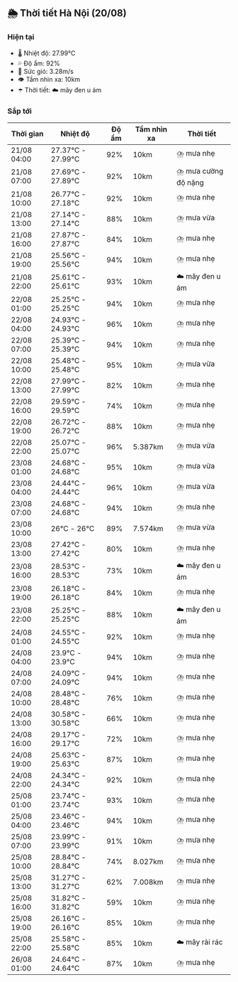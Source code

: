 ## 🌦️ Thời tiết Hà Nội (20/08)

### Hiện tại

- 🌡️ Nhiệt độ: 27.99℃
- 💦 Độ ẩm: 92%
- 💨 Sức gió: 3.28m/s
- 👁️ Tầm nhìn xa: 10km
- ☂️ Thời tiết: ☁️ mây đen u ám

### Sắp tới

| Thời gian | Nhiệt độ | Độ ẩm | Tầm nhìn xa | Thời tiết |
| --- | --- | --- | --- | --- |
| 21/08 04:00 | 27.37℃ - 27.99℃ | 92% | 10km | ⛈️ mưa nhẹ |
| 21/08 07:00 | 27.69℃ - 27.89℃ | 92% | 10km | ⛈️ mưa cường độ nặng |
| 21/08 10:00 | 26.77℃ - 27.18℃ | 92% | 10km | ⛈️ mưa nhẹ |
| 21/08 13:00 | 27.14℃ - 27.14℃ | 88% | 10km | ⛈️ mưa vừa |
| 21/08 16:00 | 27.87℃ - 27.87℃ | 84% | 10km | ⛈️ mưa nhẹ |
| 21/08 19:00 | 25.56℃ - 25.56℃ | 94% | 10km | ⛈️ mưa nhẹ |
| 21/08 22:00 | 25.61℃ - 25.61℃ | 93% | 10km | ☁️ mây đen u ám |
| 22/08 01:00 | 25.25℃ - 25.25℃ | 94% | 10km | ⛈️ mưa nhẹ |
| 22/08 04:00 | 24.93℃ - 24.93℃ | 96% | 10km | ⛈️ mưa nhẹ |
| 22/08 07:00 | 25.39℃ - 25.39℃ | 94% | 10km | ⛈️ mưa nhẹ |
| 22/08 10:00 | 25.48℃ - 25.48℃ | 95% | 10km | ⛈️ mưa vừa |
| 22/08 13:00 | 27.99℃ - 27.99℃ | 82% | 10km | ⛈️ mưa nhẹ |
| 22/08 16:00 | 29.59℃ - 29.59℃ | 74% | 10km | ⛈️ mưa nhẹ |
| 22/08 19:00 | 26.72℃ - 26.72℃ | 88% | 10km | ⛈️ mưa nhẹ |
| 22/08 22:00 | 25.07℃ - 25.07℃ | 96% | 5.387km | ⛈️ mưa vừa |
| 23/08 01:00 | 24.68℃ - 24.68℃ | 95% | 10km | ⛈️ mưa vừa |
| 23/08 04:00 | 24.44℃ - 24.44℃ | 96% | 10km | ⛈️ mưa vừa |
| 23/08 07:00 | 24.68℃ - 24.68℃ | 94% | 10km | ⛈️ mưa nhẹ |
| 23/08 10:00 | 26℃ - 26℃ | 89% | 7.574km | ⛈️ mưa vừa |
| 23/08 13:00 | 27.42℃ - 27.42℃ | 80% | 10km | ⛈️ mưa nhẹ |
| 23/08 16:00 | 28.53℃ - 28.53℃ | 73% | 10km | ☁️ mây đen u ám |
| 23/08 19:00 | 26.18℃ - 26.18℃ | 84% | 10km | ⛈️ mưa nhẹ |
| 23/08 22:00 | 25.25℃ - 25.25℃ | 88% | 10km | ☁️ mây đen u ám |
| 24/08 01:00 | 24.55℃ - 24.55℃ | 92% | 10km | ⛈️ mưa nhẹ |
| 24/08 04:00 | 23.9℃ - 23.9℃ | 94% | 10km | ⛈️ mưa nhẹ |
| 24/08 07:00 | 24.09℃ - 24.09℃ | 94% | 10km | ⛈️ mưa nhẹ |
| 24/08 10:00 | 28.48℃ - 28.48℃ | 76% | 10km | ⛈️ mưa nhẹ |
| 24/08 13:00 | 30.58℃ - 30.58℃ | 66% | 10km | ⛈️ mưa nhẹ |
| 24/08 16:00 | 29.17℃ - 29.17℃ | 72% | 10km | ⛈️ mưa nhẹ |
| 24/08 19:00 | 25.63℃ - 25.63℃ | 87% | 10km | ⛈️ mưa nhẹ |
| 24/08 22:00 | 24.34℃ - 24.34℃ | 92% | 10km | ⛈️ mưa nhẹ |
| 25/08 01:00 | 23.74℃ - 23.74℃ | 93% | 10km | ⛈️ mưa nhẹ |
| 25/08 04:00 | 23.46℃ - 23.46℃ | 94% | 10km | ⛈️ mưa nhẹ |
| 25/08 07:00 | 23.99℃ - 23.99℃ | 91% | 10km | ⛈️ mưa nhẹ |
| 25/08 10:00 | 28.84℃ - 28.84℃ | 74% | 8.027km | ⛈️ mưa nhẹ |
| 25/08 13:00 | 31.27℃ - 31.27℃ | 62% | 7.008km | ⛈️ mưa nhẹ |
| 25/08 16:00 | 31.82℃ - 31.82℃ | 59% | 10km | ⛈️ mưa nhẹ |
| 25/08 19:00 | 26.16℃ - 26.16℃ | 85% | 10km | ⛈️ mưa nhẹ |
| 25/08 22:00 | 25.58℃ - 25.58℃ | 85% | 10km | ☁️ mây rải rác |
| 26/08 01:00 | 24.64℃ - 24.64℃ | 87% | 10km | ⛈️ mưa nhẹ |
